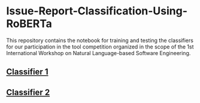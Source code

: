 # Issue-Report-Classification-Using-RoBERTa
This repository contains the notebook for training and testing the classifiers for our participation in the tool competition organized in the scope of the 1st International Workshop on Natural Language-based Software Engineering.

## [Classifier 1](https://colab.research.google.com/drive/1mgS0fGplVhp_u9h5dAgWo3GkOel9fmrx)
## [Classifier 2](https://colab.research.google.com/drive/1I_MT7tciNnuLcT7zPMHzJjeyY1b-m5DL)
